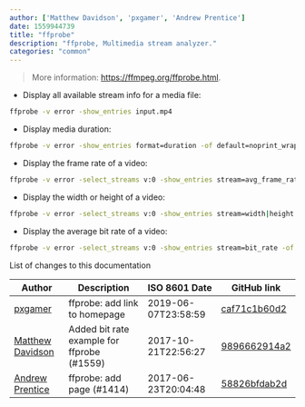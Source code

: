 ```yaml
---
author: ['Matthew Davidson', 'pxgamer', 'Andrew Prentice']
date: 1559944739
title: "ffprobe"
description: "ffprobe, Multimedia stream analyzer."
categories: "common"
---
```

> More information: <https://ffmpeg.org/ffprobe.html>.

- Display all available stream info for a media file:

```bash
ffprobe -v error -show_entries input.mp4
```

- Display media duration:

```bash
ffprobe -v error -show_entries format=duration -of default=noprint_wrappers=1:nokey=1 input.mp4
```

- Display the frame rate of a video:

```bash
ffprobe -v error -select_streams v:0 -show_entries stream=avg_frame_rate -of default=noprint_wrappers=1:nokey=1 input.mp4
```

- Display the width or height of a video:

```bash
ffprobe -v error -select_streams v:0 -show_entries stream=width|height -of default=noprint_wrappers=1:nokey=1 input.mp4
```

- Display the average bit rate of a video:

```bash
ffprobe -v error -select_streams v:0 -show_entries stream=bit_rate -of default=noprint_wrappers=1:nokey=1 input.mp4
```
List of changes to this documentation


Author | Description | ISO 8601 Date | GitHub link
------|-----|-----|-----
[pxgamer](mailto:owzie123@gmail.com) | ffprobe: add link to homepage | 2019-06-07T23:58:59 | [caf71c1b60d2](https://github.com/tldr-pages/tldr/commit/caf71c1b60d2351ba9fc4f149166454a80c68cc0)
[Matthew Davidson](mailto:matthew@modulolotus.net) | Added bit rate example for ffprobe (#1559) | 2017-10-21T22:56:27 | [9896662914a2](https://github.com/tldr-pages/tldr/commit/9896662914a20959c7ac84b2b1646ebfd56f1f1c)
[Andrew Prentice](mailto:breenger@gmail.com) | ffprobe: add page (#1414) | 2017-06-23T20:04:48 | [58826bfdab2d](https://github.com/tldr-pages/tldr/commit/58826bfdab2dee4e6520b6de614fba2c2d87f762)

